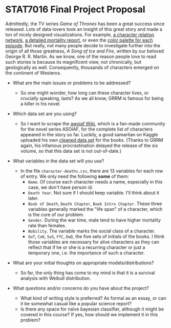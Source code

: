 # STAT7016 Final Project Proposal

Admittedly, the TV series _Game of Thrones_ has been a great success since released. Lots of data lovers took an insight of this great story and made a ton of nicely designed visualizations. For example, [a character relation network](http://beta.wind-and-words.com/), [a detailed mortality report](https://www.washingtonpost.com/graphics/entertainment/game-of-thrones/?utm_term=.6d92f8f11735), or even the [color palette for each episode](https://www.vox.com/culture/2017/8/24/16162814/game-of-thrones-color-spectrum). But really, not many people decide to investigate further into the origin of all those greatness, _A Song of Ice and Fire_, written by our beloved George R. R. Martin. As we know, one of the reason people love to read such stories is because its magnificent view, not chronically, but geologically as well. Consequently, thousands of characters emerged on the continent of Westeros.

- What are the main issues or problems to be addressed?
  - So one might wonder, how long can these character lives, or crucially speaking, lasts? As we all know, GRRM is famous for being a killer in his novel.

- Which data set are you using?
  - So I want to scrape the [awoiaf Wiki](http://awoiaf.westeros.org/index.php/List_of_characters), which is a fan-made community for the novel series ASOIAF, for the complete list of characters appeared in the story so far. Luckily, a good samaritan on Kaggle uploaded his own [cleaned data set](https://www.kaggle.com/mylesoneill/game-of-thrones/data) for the books. (Thanks to GRRM again, his infamous procrastination delayed the release of the six volume, so that this data set is not out-of-date.)

- What variables in the data set will you use?
  - In the file `character-deaths.csv`, there are 13 variables for each row of entry. We only need the following **some** of them:
    - `Name`. Of course each character needs a name, especially in this case, we don't have person id.
    - `Death Year`. Not sure if I should keep variable. I'll think about it later.
    - `Book of Death`, `Death Chapter`, `Book Intro Chapter`. These three variables generally marked the "life span" of a character, which is the core of our problem.
    - `Gender`. During the war time, male tend to have higher mortality rate than females.
    - `Nobility`. The variable marks the social class of a character.
    - `GoT`, `CoK`, `SoS`, `FfC`, `DwD`, the five sets of initials of the books. I think those variables are necessary for alive characters as they can reflect that if he or she is a recurring character or just a temporary one, i.e. the importance of such a character.

- What are your initial thoughts on appropriate models/distributions?
  - So far, the only thing has come to my mind is that it is a survival analysis with Weibull distribution.
  
- What questions and/or concerns do you have about the project?
  - What kind of writing style is preferred? As formal as an essay, or can it be somewhat casual like a popular science report?
  - Is there any space for naïve bayesian classifier, although it might be covered in this course? If yes, how should we implement it in this problem?
